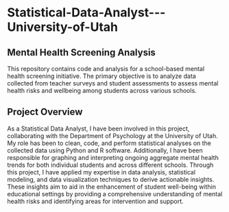 # Statistical-Data-Analyst---University-of-Utah

## Mental Health Screening Analysis
This repository contains code and analysis for a school-based mental health screening initiative. The primary objective is to analyze data collected from teacher surveys and student assessments to assess mental health risks and wellbeing among students across various schools.

## Project Overview
As a Statistical Data Analyst, I have been involved in this project, collaborating with the Department of Psychology at the University of Utah. My role has been to clean, code, and perform statistical analyses on the collected data using Python and R software. Additionally, I have been responsible for graphing and interpreting ongoing aggregate mental health trends for both individual students and across different schools.
Through this project, I have applied my expertise in data analysis, statistical modeling, and data visualization techniques to derive actionable insights. These insights aim to aid in the enhancement of student well-being within educational settings by providing a comprehensive understanding of mental health risks and identifying areas for intervention and support.
